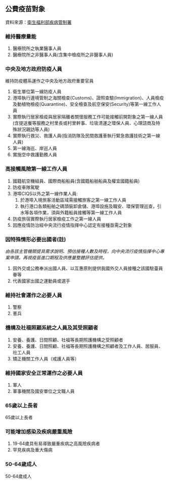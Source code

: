 ## 公費疫苗對象
資料來源：[衛生福利部疾病管制署](https://www.cdc.gov.tw/Category/Page/9mcqWyq51P_aYADuh3rTBA)
### 維持醫療量能
1. 醫療院所之執業醫事人員
2. 醫療院所之非醫事人員(含集中檢疫所之非醫事人員)

### 中央及地方政府防疫人員
維持防疫體系運作之中央及地方政府重要官員
1. 衛生單位第一線防疫人員
2. 港埠執行邊境管制之海關檢查(Customs)、證照查驗(Immigration)、人員檢疫及動植物檢疫(Quarantine)、安全檢查及航空保安(Security)等第一線工作人員
3. 實際執行居家檢疫與居家隔離者關懷服務工作可能接觸前開對象之第一線人員(含提送餐等服務之村里長或村里幹事、垃圾清運之環保人員、心理諮商及特殊狀況親訪等人員)
4. 實際執行救災、救護人員(指消防隊及民間救護車執行緊急救護技術之第一線人員)
5. 第一線海巡、岸巡人員
6. 實施空中救護勤務人員

### 高接觸風險第一線工作人員
1. 國籍航空機組員、國際商船船員(含國籍船舶船員及權宜國籍船員)
2. 防疫車隊駕駛
3. 港埠CIQS以外之第一線作業人員:
    1. 於港埠入境旅客活動區域需接觸旅客之第一線工作人員
    2. 執行港口各類船舶之碼頭裝卸倉儲、港埠設施及職安、環保管理巡查，引水等各項作業，須與外籍船員接觸等第一線工作人員
4. 防疫旅宿實際執行居家檢疫工作之第一線人員
5. 因應疫情防治經中央流行疫情指揮中心認定有接種亟需之對象

### 因特殊情形必要出國者(註)
*由各該主管機關提具需求說明、預估接種人數及時程，向中央流行疫情指揮中心專案申請。再視疫苗進口期程及供應量整體評估提供。*
1. 因外交或公務奉派出國人員、以互惠原則提供我國外交人員接種之該國駐臺員眷等
2. 代表國家出國之運動員或選手

### 維持社會運作之必要人員
1. 警察
2. 憲兵

### 機構及社福照顧系統之人員及其受照顧者
1. 安養、養護、日間照顧、社福等長期照護機構之受照顧者
2. 安養、養護、日間照顧、社福等長期照護機構之照顧者及工作人員、居服員、社工人員
3. 矯正機關工作人員（戒護人員等）

### 維持國家安全正常運作之必要人員
1. 軍人
2. 軍事機關及國安單位之文職人員

### 65歲以上長者
65歲以上長者

### 可能增加感染及疾病嚴重風險
1. 19-64歲具有易導致嚴重疾病之高風險疾病者
2. 罕見疾病及重大傷病

### 50-64歲成人
50-64歲成人